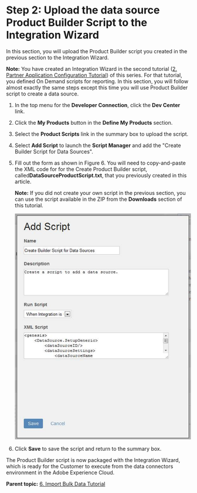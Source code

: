 # Step 2: Upload the data source Product Builder Script to the Integration Wizard

 

In this section, you will upload the Product Builder script you created in the previous section to the Integration Wizard.

**Note:** You have created an Integration Wizard in the second tutorial \([2. Partner Application Configuration Tutorial](c_Partner_Application_Configuration_for_Data_Connectors_Tutorial.md#)\) of this series. For that tutorial, you defined On Demand scripts for reporting. In this section, you will follow almost exactly the same steps except this time you will use Product Builder script to create a data source.

1.  In the top menu for the **Developer Connection**, click the **Dev Center** link.
2.  Click the **My Products** button in the **Define My Products** section.
3.  Select the **Product Scripts** link in the summary box to upload the script.
4.  Select **Add Script** to launch the **Script Manager** and add the "Create Builder Script for Data Sources".
5.  Fill out the form as shown in Figure 6. You will need to copy-and-paste the XML code for for the Create Product Builder script, called**DataSourceProductScript.txt**, that you previously created in this article.

    **Note:** If you did not create your own script in the previous section, you can use the script available in the ZIP from the **Downloads** section of this tutorial.

    ![](graphics/import007.jpg)

6.  Click **Save** to save the script and return to the summary box.

The Product Builder script is now packaged with the Integration Wizard, which is ready for the Customer to execute from the data connectors environment in the Adobe Experience Cloud.

**Parent topic:** [6. Import Bulk Data Tutorial](c_Import_bulk_Data_using_the_Partner_API.md)

